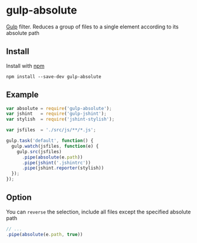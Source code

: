 # gulp-absolute

[Gulp](http://gulpjs.com) filter. Reduces a group of files to a single element according to its absolute path

## Install

Install with [npm](https://npmjs.org/package/gulp-absolute)

```
npm install --save-dev gulp-absolute
```

## Example

```js
var absolute = require('gulp-absolute');
var jshint   = require('gulp-jshint');
var stylish  = require('jshint-stylish');

var jsfiles  = './src/js/**/*.js';

gulp.task('default', function() {
  gulp.watch(jsfiles, function(e) {
    gulp.src(jsfiles)
      .pipe(absolute(e.path))
      .pipe(jshint('.jshintrc'))
      .pipe(jshint.reporter(stylish))
  });
});
```

## Option

You can `reverse` the selection, include all files except the specified absolute path

```js
// ...
.pipe(absolute(e.path, true))
```

